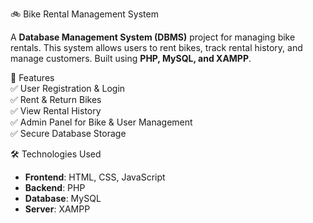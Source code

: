 🚲 Bike Rental Management System

A **Database Management System (DBMS)** project for managing bike rentals. This system allows users to rent bikes, track rental history, and manage customers. Built using **PHP, MySQL, and XAMPP**.

📌 Features  
✅ User Registration & Login  
✅ Rent & Return Bikes  
✅ View Rental History  
✅ Admin Panel for Bike & User Management  
✅ Secure Database Storage  

🛠️ Technologies Used  
- **Frontend**: HTML, CSS, JavaScript  
- **Backend**: PHP  
- **Database**: MySQL  
- **Server**: XAMPP  


